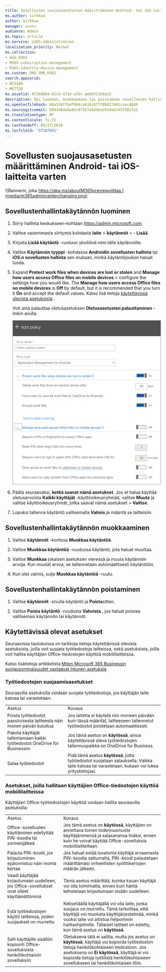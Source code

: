 ```yaml
---
title: Sovellusten suojausasetusten määrittäminen Android- tai iOS-laitteita varten
ms.author: sirkkuw
author: Sirkkuw
manager: scotv
audience: Admin
ms.topic: article
ms.service: o365-administration
localization_priority: Normal
ms.collection:
- Adm_O365
- M365-subscription-management
- M365-identity-device-management
ms.custom: OKR_SMB_M365
search.appverid:
- BCS160
- MET150
ms.assetid: 6f2b80b4-81c3-4714-a7bc-ae69313e8a33
description: Opi luomaan, muokkaamaan tai poistamaan sovelluksen hallinta käytäntöä ja suojaamaan työtiedostoja Android-tai iOS-laitteilla.
ms.openlocfilehash: 68a338ffb4f9b6cab16c677f80d27481ccec4bd8
ms.sourcegitcommit: 6003d6da0a85c97357eb3dba3918eb145f381fe1
ms.translationtype: MT
ms.contentlocale: fi-FI
ms.lasthandoff: 09/27/2019
ms.locfileid: "37287691"
---
```

# <a name="set-app-protection-settings-for-android-or-ios-devices"></a>Sovellusten suojausasetusten määrittäminen Android- tai iOS-laitteita varten

![Bannerin, joka https://aka.ms/aboutM365previewviittaa.](media/m365admincenterchanging.png)

## <a name="create-an-app-management-policy"></a>Sovellustenhallintakäytännön luominen

1. Siirry hallinta keskukseen-kohtaan <a href="https://go.microsoft.com/fwlink/p/?linkid=837890" target="_blank">https://admin.microsoft.com</a>. 
    
2. Valitse vasemmasta siirtymis kohdasta **laite** \> **käytännöt** \> - **Lisää**.
  
3. Kirjoita **Lisää käytäntö** -ruutuun yksilöivä nimi tälle käytännölle. 
    
4. Valitse **Käytännön tyyppi** -kohdassa **Androidin sovellusten hallinta** tai **iOS:n sovellusten hallinta** sen mukaan, minkä käytäntöjoukon haluat luoda. 
    
5. Expand **Protect work files when devices are lost or stolen** and **Manage how users access Office files on mobile devices** \> configure the settings how you would like. The **Manage how users access Office files on mobile devices** is **Off** by default, but it is recommended that you turn it **On** and accept the default values. Katso lisä tietoja [käytettävissä olevista asetuksista](#available-settings) . 
    
    Voit aina palauttaa oletusasetuksen **Oletusasetusten palauttaminen** -linkin avulla. 
    
    ![Screenshot of Create a policy with Application management for Android selected](media/eabbe06d-ac0a-4f3a-8630-68c808b1e662.png)
  
6. Päätä seuraavaksi, **ketkä saavat nämä asetukset**. Jos et halua käyttää oletusarvoista **Kaikki käyttäjät** -käyttöoikeusryhmää, valitse **Muuta** ja valitse käyttöoikeusryhmät, jotka saavat nämä asetukset \> **Valitse**.
    
7. Lopuksi tallenna käytäntö valitsemalla **Valmis** ja määritä se laitteisiin. 
    
## <a name="edit-an-app-management-policy"></a>Sovellustenhallintakäytännön muokkaaminen

1. Valitse **käytännöt** -kortissa **Muokkaa käytäntöä**.
    
2. Valitse **Muokkaa käytäntöä** -ruudussa käytäntö, jota haluat muuttaa. 
    
3. Valitse **Muokkaa** jokaisen asetuksen vieressä ja muuta käytännön arvoja. Kun muutat arvoa, se tallennetaan automaattisesti käytäntöön. 
    
4. Kun olet valmis, sulje **Muokkaa käytäntöä** -ruutu. 
    
## <a name="delete-an-app-management-policy"></a>Sovellustenhallintakäytännön poistaminen

1. Valitse **käytännöt** -sivulla käytäntö ja **Poista**sitten.
    
2. Valitse **Poista käytäntö** -ruudusta **Vahvista** , jos haluat poistaa valitsemasi käytännön tai käytännöt. 
    
## <a name="available-settings"></a>Käytettävissä olevat asetukset

Seuraavissa taulukoissa on tarkkoja tietoja käytettävissä olevista asetuksista, joilla voit suojata työtiedostoja laitteissa, sekä asetuksista, joilla voit hallita käyttäjien Office-tiedostojen käyttöä mobiililaitteissa.
  
 Katso lisätietoja artikkelista [Miten Microsoft 365 Businessin suojausominaisuudet vastaavat Intunen asetuksia](map-protection-features-to-intune-settings.md). 
  
### <a name="settings-that-protect-work-files"></a>Työtiedostojen suojaamisasetukset

Seuraavilla asetuksilla voidaan suojata työtiedostoja, jos käyttäjän laite katoaa tai varastetaan:
  
|||
|:-----|:-----|
|Asetus  <br/> |Kuvaus  <br/> |
|Poista työtiedostot passiivisesta laitteesta näin monen päivän kuluttua  <br/> |Jos laitetta ei käytetä niin moneen päivään kuin tässä määrität, laitteeseen tallennetut työtiedostot poistetaan automaattisesti.  <br/> |
|Pakota käyttäjät tallentamaan kaikki työtiedostot OneDrive for Businessiin  <br/> |Jos tämä asetus on **käytössä**, ainoa käytettävissä oleva työtiedostojen tallennuspaikka on OneDrive for Business.  <br/> |
|Salaa työtiedostot  <br/> |Pidä tämä asetus **käytössä**, jotta työtiedostot suojataan salauksella. Vaikka laite katoaa tai varastetaan, kukaan voi lukea yritystietojasi.  <br/> |
   
### <a name="settings-that-control-how-users-access-office-files-on-mobile-devices"></a>Asetukset, joilla hallitaan käyttäjien Office-tiedostojen käyttöä mobiililaitteissa

Käyttäjien Office-työtiedostojen käyttöä voidaan hallita seuraavilla asetuksilla:
  
|||
|:-----|:-----|
|Asetus  <br/> |Kuvaus  <br/> |
|Office-sovellusten käyttäminen edellyttää PIN-koodia tai sormenjälkeä  <br/> |Jos tämä asetus on **käytössä**, käyttäjien on annettava toinen todennusmuoto käyttäjänimensä ja salasanansa lisäksi, ennen kuin he voivat käyttää Office-sovelluksia mobiililaitteillaan.  <br/> |
|Palauta PIN-koodi, jos kirjautuminen epäonnistuu näin monta kertaa  <br/> |Jos haluat estää luvatonta käyttäjä arvaamasta PIN-koodia sattumalta, PIN-koodi palautetaan määrittämäsi virheellisten syöttökertojen määrän jälkeen.  <br/> |
|Vaadi käyttäjää kirjautumaan uudelleen, jos Office-sovellukset ovat olleet käyttämättöminä  <br/> |Tämä asetus määrittää, kuinka kauan käyttäjä voi olla toimimatta, ennen kuin häntä kehotetaan kirjautumaan sisään uudelleen.  <br/> |
|Estä työtiedostojen käyttö laitteissa, joiden suojaukset on murrettu  <br/> |Kekseliäällä käyttäjällä voi olla laite, jonka suojaus on murrettu. Tämä tarkoittaa, että käyttäjä voi muokata käyttöjärjestelmää, minkä vuoksi laite voi altistua helpommin haittaohjelmille. Tällaiset laitteet on estetty, kun tämä asetus on **käytössä**.  <br/> |
|Salli käyttäjille sisällön kopiointi Office-sovelluksista henkilökohtaisiin sovelluksiin  <br/> |Oletuksena tätä ei sallita, mutta jos asetus on **käytössä**, käyttäjä voi kopioida työtiedoston tietoja henkilökohtaiseen tiedostoon. Jos asetuksena on **Ei käytössä**, käyttäjä ei voi kopioida tietoja työtilistä henkilökohtaiseen sovellukseen tai henkilökohtaisen tiliin.  <br/> |
   

  

